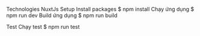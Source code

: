 Technologies
 NuxtJs
Setup
 Install packages
$ npm install
 Chạy ứng dụng
$ npm run dev
 Build ứng dụng
$ npm run build

Test
 Chạy test
$ npm run test
